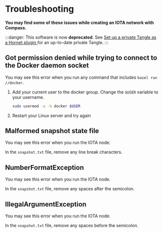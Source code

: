 # Troubleshooting

**You may find some of these issues while creating an IOTA network with Compass.**

:::danger:
This software is now **deprecated**. See [Set up a private Tangle as a Hornet plugin
](root://hornet/1.1/tutorials/set-up-a-private-tangle-hornet.md) for an up-to-date private Tangle.
:::


## Got permission denied while trying to connect to the Docker daemon socket

You may see this error when you run any command that includes `bazel run //docker`.

1. Add your current user to the docker group. Change the `$USER` variable to your username.

    ```bash
    sudo usermod -a -G docker $USER
    ```

2. Restart your Linux server and try again

## Malformed snapshot state file

You may see this error when you run the IOTA node.

In the `snapshot.txt` file, remove any line break characters.

## NumberFormatException

You may see this error when you run the IOTA node.

In the `snapshot.txt` file, remove any spaces after the semicolon.

## IllegalArgumentException

You may see this error when you run the IOTA node.

In the `snapshot.txt` file, remove any spaces before the semicolon.
